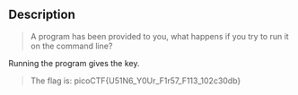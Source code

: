 ## Description

>A program has been provided to you, what happens if you try to run it on the command line?

Running the program gives the key.

>The flag is: picoCTF{U51N6_Y0Ur_F1r57_F113_102c30db}
